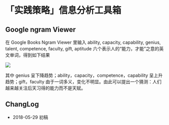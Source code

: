 # 「实践策略」信息分析工具箱


## Google ngram Viewer

在 Google Books Ngram Viewer 里输入 ability, capacity, capability, genius, talent, competence, faculty, gift, aptitude 六个表示人的“能力，才能”之意的英文单词，得到如下结果

![](https://xieting-img.oss-cn-hangzhou.aliyuncs.com/Snipaste_2019-04-25_12-32-14.png)

其中 genius 呈下降趋势；ability，capacity，competence，capability 呈上升趋势；gift，faculty 由于一词多义，变化不明显。由此可以提出一个猜测：人们越来越关注后天习得的能力而不是天赋。

## ChangLog

- 2018-05-29 初稿

